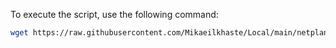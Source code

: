 To execute the script, use the following command:

```bash
wget https://raw.githubusercontent.com/Mikaeilkhaste/Local/main/netplan-local.sh && chmod +x netplan-local.sh && ./netplan-local.sh
